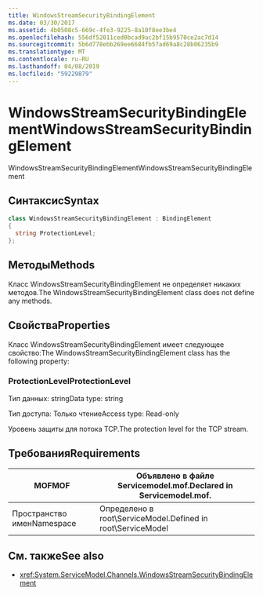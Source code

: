 ```yaml
---
title: WindowsStreamSecurityBindingElement
ms.date: 03/30/2017
ms.assetid: 4b0508c5-669c-4fe3-9225-8a10f8ee3be4
ms.openlocfilehash: 556df52011ced0bcad9ac2bf15b9570ce2ac7d14
ms.sourcegitcommit: 5b6d778ebb269ee6684fb57ad69a8c28b06235b9
ms.translationtype: MT
ms.contentlocale: ru-RU
ms.lasthandoff: 04/08/2019
ms.locfileid: "59229879"
---
```

# <a name="windowsstreamsecuritybindingelement"></a><span data-ttu-id="d0566-102">WindowsStreamSecurityBindingElement</span><span class="sxs-lookup"><span data-stu-id="d0566-102">WindowsStreamSecurityBindingElement</span></span>
<span data-ttu-id="d0566-103">WindowsStreamSecurityBindingElement</span><span class="sxs-lookup"><span data-stu-id="d0566-103">WindowsStreamSecurityBindingElement</span></span>  
  
## <a name="syntax"></a><span data-ttu-id="d0566-104">Синтаксис</span><span class="sxs-lookup"><span data-stu-id="d0566-104">Syntax</span></span>  
  
```csharp
class WindowsStreamSecurityBindingElement : BindingElement  
{  
  string ProtectionLevel;  
};  
```  
  
## <a name="methods"></a><span data-ttu-id="d0566-105">Методы</span><span class="sxs-lookup"><span data-stu-id="d0566-105">Methods</span></span>  
 <span data-ttu-id="d0566-106">Класс WindowsStreamSecurityBindingElement не определяет никаких методов.</span><span class="sxs-lookup"><span data-stu-id="d0566-106">The WindowsStreamSecurityBindingElement class does not define any methods.</span></span>  
  
## <a name="properties"></a><span data-ttu-id="d0566-107">Свойства</span><span class="sxs-lookup"><span data-stu-id="d0566-107">Properties</span></span>  
 <span data-ttu-id="d0566-108">Класс WindowsStreamSecurityBindingElement имеет следующее свойство:</span><span class="sxs-lookup"><span data-stu-id="d0566-108">The WindowsStreamSecurityBindingElement class has the following property:</span></span>  
  
### <a name="protectionlevel"></a><span data-ttu-id="d0566-109">ProtectionLevel</span><span class="sxs-lookup"><span data-stu-id="d0566-109">ProtectionLevel</span></span>  
 <span data-ttu-id="d0566-110">Тип данных: string</span><span class="sxs-lookup"><span data-stu-id="d0566-110">Data type: string</span></span>  
  
 <span data-ttu-id="d0566-111">Тип доступа: Только чтение</span><span class="sxs-lookup"><span data-stu-id="d0566-111">Access type: Read-only</span></span>  
  
 <span data-ttu-id="d0566-112">Уровень защиты для потока TCP.</span><span class="sxs-lookup"><span data-stu-id="d0566-112">The protection level for the TCP stream.</span></span>  
  
## <a name="requirements"></a><span data-ttu-id="d0566-113">Требования</span><span class="sxs-lookup"><span data-stu-id="d0566-113">Requirements</span></span>  
  
|<span data-ttu-id="d0566-114">MOF</span><span class="sxs-lookup"><span data-stu-id="d0566-114">MOF</span></span>|<span data-ttu-id="d0566-115">Объявлено в файле Servicemodel.mof.</span><span class="sxs-lookup"><span data-stu-id="d0566-115">Declared in Servicemodel.mof.</span></span>|  
|---------|-----------------------------------|  
|<span data-ttu-id="d0566-116">Пространство имен</span><span class="sxs-lookup"><span data-stu-id="d0566-116">Namespace</span></span>|<span data-ttu-id="d0566-117">Определено в root\ServiceModel.</span><span class="sxs-lookup"><span data-stu-id="d0566-117">Defined in root\ServiceModel</span></span>|  
  
## <a name="see-also"></a><span data-ttu-id="d0566-118">См. также</span><span class="sxs-lookup"><span data-stu-id="d0566-118">See also</span></span>

- <xref:System.ServiceModel.Channels.WindowsStreamSecurityBindingElement>
